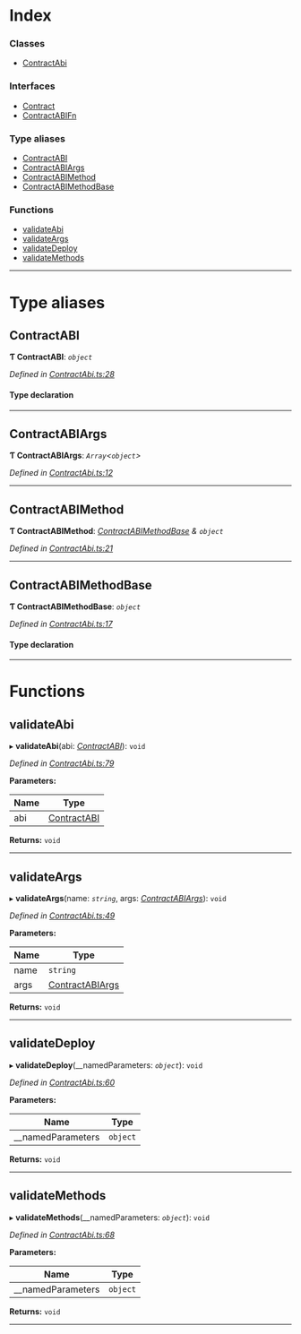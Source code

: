 

# Index

### Classes

* [ContractAbi](../classes/_contractabi_.contractabi.md)

### Interfaces

* [Contract](../interfaces/_contractabi_.contract.md)
* [ContractABIFn](../interfaces/_contractabi_.contractabifn.md)

### Type aliases

* [ContractABI](_contractabi_.md#contractabi-1)
* [ContractABIArgs](_contractabi_.md#contractabiargs)
* [ContractABIMethod](_contractabi_.md#contractabimethod)
* [ContractABIMethodBase](_contractabi_.md#contractabimethodbase)

### Functions

* [validateAbi](_contractabi_.md#validateabi)
* [validateArgs](_contractabi_.md#validateargs)
* [validateDeploy](_contractabi_.md#validatedeploy)
* [validateMethods](_contractabi_.md#validatemethods)

---

# Type aliases

<a id="contractabi-1"></a>

##  ContractABI

**Ƭ ContractABI**: *`object`*

*Defined in [ContractAbi.ts:28](https://github.com/polkadot-js/api/blob/ce6738c/packages/types/src/ContractAbi.ts#L28)*

#### Type declaration

___
<a id="contractabiargs"></a>

##  ContractABIArgs

**Ƭ ContractABIArgs**: *`Array`<`object`>*

*Defined in [ContractAbi.ts:12](https://github.com/polkadot-js/api/blob/ce6738c/packages/types/src/ContractAbi.ts#L12)*

___
<a id="contractabimethod"></a>

##  ContractABIMethod

**Ƭ ContractABIMethod**: *[ContractABIMethodBase](_contractabi_.md#contractabimethodbase) & `object`*

*Defined in [ContractAbi.ts:21](https://github.com/polkadot-js/api/blob/ce6738c/packages/types/src/ContractAbi.ts#L21)*

___
<a id="contractabimethodbase"></a>

##  ContractABIMethodBase

**Ƭ ContractABIMethodBase**: *`object`*

*Defined in [ContractAbi.ts:17](https://github.com/polkadot-js/api/blob/ce6738c/packages/types/src/ContractAbi.ts#L17)*

#### Type declaration

___

# Functions

<a id="validateabi"></a>

##  validateAbi

▸ **validateAbi**(abi: *[ContractABI](_contractabi_.md#contractabi-1)*): `void`

*Defined in [ContractAbi.ts:79](https://github.com/polkadot-js/api/blob/ce6738c/packages/types/src/ContractAbi.ts#L79)*

**Parameters:**

| Name | Type |
| ------ | ------ |
| abi | [ContractABI](_contractabi_.md#contractabi-1) |

**Returns:** `void`

___
<a id="validateargs"></a>

##  validateArgs

▸ **validateArgs**(name: *`string`*, args: *[ContractABIArgs](_contractabi_.md#contractabiargs)*): `void`

*Defined in [ContractAbi.ts:49](https://github.com/polkadot-js/api/blob/ce6738c/packages/types/src/ContractAbi.ts#L49)*

**Parameters:**

| Name | Type |
| ------ | ------ |
| name | `string` |
| args | [ContractABIArgs](_contractabi_.md#contractabiargs) |

**Returns:** `void`

___
<a id="validatedeploy"></a>

##  validateDeploy

▸ **validateDeploy**(__namedParameters: *`object`*): `void`

*Defined in [ContractAbi.ts:60](https://github.com/polkadot-js/api/blob/ce6738c/packages/types/src/ContractAbi.ts#L60)*

**Parameters:**

| Name | Type |
| ------ | ------ |
| __namedParameters | `object` |

**Returns:** `void`

___
<a id="validatemethods"></a>

##  validateMethods

▸ **validateMethods**(__namedParameters: *`object`*): `void`

*Defined in [ContractAbi.ts:68](https://github.com/polkadot-js/api/blob/ce6738c/packages/types/src/ContractAbi.ts#L68)*

**Parameters:**

| Name | Type |
| ------ | ------ |
| __namedParameters | `object` |

**Returns:** `void`

___

